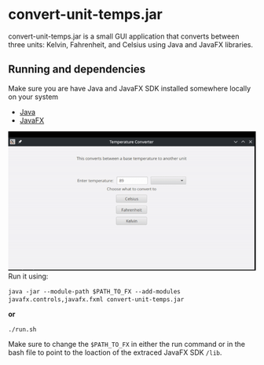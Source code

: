 # convert-unit-temps.jar
convert-unit-temps.jar is a small GUI application that converts between three units: Kelvin, Fahrenheit, and Celsius using Java and JavaFX libraries.
## Running and dependencies
Make sure you are have Java and JavaFX SDK installed somewhere locally on your system
* [Java](https://www.oracle.com/java/technologies/downloads/)
* [JavaFX](https://gluonhq.com/products/javafx/)

![](demo.gif)
Run it using:
```
java -jar --module-path $PATH_TO_FX --add-modules javafx.controls,javafx.fxml convert-unit-temps.jar
```
**or**
```
./run.sh
```
Make sure to change the `$PATH_TO_FX` in either the run command or in the bash file to point to the loaction of the extraced JavaFX SDK `/lib`.
